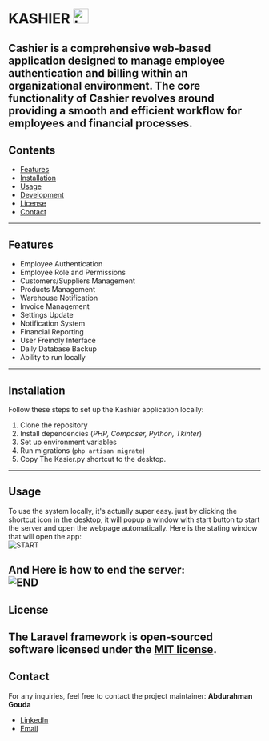 # KASHIER <img width="30" height="30" src="https://github.com/user-attachments/assets/13b6ce97-c866-42a2-8bd5-923ac4f4c083" alt="kashier-logo">
Cashier is a comprehensive web-based application designed to manage employee authentication and billing within an organizational environment. 
The core functionality of Cashier revolves around providing a smooth and efficient workflow for employees and financial processes.
---

## Contents
- [Features](#features)
- [Installation](#installation)
- [Usage](#usage)
- [Development](#development)
- [License](#license)
- [Contact](#contact)
---

## Features
* Employee Authentication
* Employee Role and Permissions
* Customers/Suppliers Management
* Products Management
* Warehouse Notification
* Invoice Management
* Settings Update
* Notification System
* Financial Reporting
* User Freindly Interface
* Daily Database Backup
* Ability to run locally
---

## Installation
Follow these steps to set up the Kashier application locally:
1. Clone the repository
2. Install dependencies (*PHP, Composer, Python, Tkinter*)
3. Set up environment variables
4. Run migrations (`php artisan migrate`)
5. Copy The Kasier.py shortcut to the desktop.
---

## Usage
To use the system locally, it's actually super easy. just by clicking the shortcut icon in the desktop, it will popup a window with start button to start the server and open the webpage automatically.
Here is the stating window that will open the app:<br>
![START](https://github.com/user-attachments/assets/814bfd58-bd4b-481a-8d4e-3a9e90b63ffd)

And Here is how to end the server:<br>
![END](https://github.com/user-attachments/assets/4564bdf7-1f0e-4350-8126-3c3baafa86d2)
---

## License
The Laravel framework is open-sourced software licensed under the [MIT license](https://opensource.org/licenses/MIT).
---

## Contact
For any inquiries, feel free to contact the project maintainer:
**Abdurahman Gouda**
- [LinkedIn](https://www.linkedin.com/in/abdulrhman-sayed-goda-57a20b202/)
- [Email](mailto:abdogoda0a@gmail.com)
